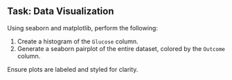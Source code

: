 ## Task: Data Visualization

Using seaborn and matplotlib, perform the following:

1. Create a histogram of the `Glucose` column.
2. Generate a seaborn pairplot of the entire dataset, colored by the `Outcome` column.

Ensure plots are labeled and styled for clarity.
